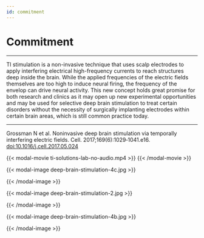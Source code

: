 ```yaml
---
id: commitment
---
```

# Commitment
---
TI stimulation is a non-invasive technique that uses scalp electrodes to apply interfering electrical high-frequency currents to reach structures deep inside the brain. While the applied frequencies of the electric fields themselves are too high to induce neural firing, the frequency of the envelop can drive neural activity. This new concept holds great promise for both research and clinics as it may open up new experimental opportunities and may be used for selective deep brain stimulation to treat certain disorders without the necessity of surgically implanting electrodes within certain brain areas, which is still common practice today.

---
Grossman N et al. Noninvasive deep brain stimulation via temporally interfering electric fields.  Cell. 2017;169(6):1029‐1041.e16. [doi:10.1016/j.cell.2017.05.024](https://www.cell.com/cell/fulltext/S0092-8674(17)30584-6?_returnURL=https%3A%2F%2Flinkinghub.elsevier.com%2Fretrieve%2Fpii%2FS0092867417305846%3Fshowall%3Dtrue/)

{{< modal-movie ti-solutions-lab-no-audio.mp4 >}}
{{< /modal-movie >}}

{{< modal-image deep-brain-stimulation-4c.jpg >}}

{{< /modal-image >}}

{{< modal-image deep-brain-stimulation-2.jpg >}}

{{< /modal-image >}}

{{< modal-image deep-brain-stimulation-4b.jpg >}}

{{< /modal-image >}}
